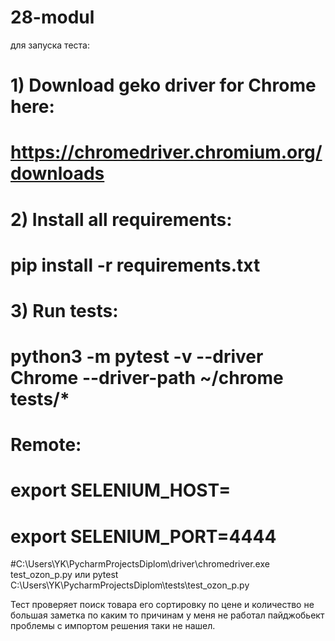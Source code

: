 # 28-modul
для запуска теста:
#  1) Download geko driver for Chrome here:
#     https://chromedriver.chromium.org/downloads
#  2) Install all requirements:
#     pip install -r requirements.txt
#  3) Run tests:
#     python3 -m pytest -v --driver Chrome --driver-path ~/chrome tests/*
#   Remote:
#  export SELENIUM_HOST=<moon host>
#  export SELENIUM_PORT=4444
#C:\Users\YK\PycharmProjectsDiplom\driver\chromedriver.exe test_ozon_p.py
 или  pytest C:\Users\YK\PycharmProjectsDiplom\tests\test_ozon_p.py

Тест проверяет 
поиск товара
его сортировку по цене
и количество
не большая заметка по каким то причинам у меня не работал пайджобьект
проблемы с импортом решения таки не нашел.
